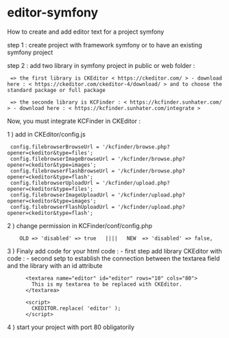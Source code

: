 # editor-symfony
How to create and add editor text for a project symfony 

step 1 :
  create project with framework symfony or to have an existing symfony project

step 2 :
  add two library in symfony project in public or web folder : 

     => the first library is CKEditor < https://ckeditor.com/ > - download here : < https://ckeditor.com/ckeditor-4/download/ > and to choose the standard package or full package
     
     => the seconde library is KCFinder : < https://kcfinder.sunhater.com/ > - download here : < https://kcfinder.sunhater.com/integrate >

Now, you must integrate KCFinder in CKEditor :

  1 ) add in CKEditor/config.js
  
     config.filebrowserBrowseUrl = '/kcfinder/browse.php?opener=ckeditor&type=files';
     config.filebrowserImageBrowseUrl = '/kcfinder/browse.php?opener=ckeditor&type=images';
     config.filebrowserFlashBrowseUrl = '/kcfinder/browse.php?opener=ckeditor&type=flash';
     config.filebrowserUploadUrl = '/kcfinder/upload.php?opener=ckeditor&type=files';
     config.filebrowserImageUploadUrl = '/kcfinder/upload.php?opener=ckeditor&type=images';
     config.filebrowserFlashUploadUrl = '/kcfinder/upload.php?opener=ckeditor&type=flash';
     
   2 ) change permission in KCFinder/conf/config.php

        OLD => 'disabled' => true   ||||   NEW  => 'disabled' => false,
        
   
   3 ) Finaly add code for your html code :
      - first step add library CKEditor with code :
         <script src="{{ asset('ckeditor/ckeditor.js') }}"></script>
      - second setp to establish the connection between the textarea field and the library with an id attribute 

          <textarea name="editor" id="editor" rows="10" cols="80">
            This is my textarea to be replaced with CKEditor.
          </textarea> 
          
          <script>
            CKEDITOR.replace( 'editor' );
          </script>


   4 ) start your project with port 80 obligatorily
